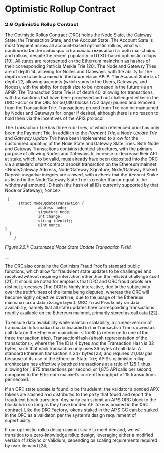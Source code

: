 # Optimistic Rollup Contract

### 2.6 Optimistic Rollup Contract

The Optimistic Rollup Contract (ORC) holds the Node State, the Gateway State, the Transaction State, and the Account State. The Account State is most frequent across all account-based optimistic rollups, what will continue to be the status quo in transaction execution for both mainchains and rollups, despite the recent popularity in UTXO-based optimistic rollups \[19]. All states are represented on the Ethereum mainchain as hashes of their corresponding Patricia Merkle Trie \[20]. The Node and Gateway Tries are of depth 14, allowing for Nodes and Gateways, with the ability for the depth size to be increased in the future via an APiiP. The Account State is of depth 22, allowing accounts (which sums to the Users, Gateways, and Nodes), with the ability for depth size to be increased in the future via an APiiP. The Transaction State Trie is of depth 40, allowing for transactions, with transactions that have been processed and not challenged either in the DRC Factor or the ORC for 50,000 blocks (7.52 days) pruned and removed from the Transaction Trie. Transactions pruned from Trie can be maintained by Nodes and Gateways for longer if desired, although there is no reason to hold them via the incentives of the APIS protocol.



The Transaction Trie has three sub-Tries, of which referenced prior has only been the Payment Trie. In addition to the _Payment Trie_, a _Node Update Trie_ and _Gateway Update Trie_ have been implemented to allow for the customized updating of the Node State and Gateway State Tries. Both Node and Gateway Transactions contains identical structures, with the primary purpose of allowing Nodes and Gateways to increase or decrease their API at stake, which, to be valid, must already have been deposited into the ORC via a standard smart contract deposit transaction on the Ethereum mainnet: \<Node/Gateway Address, Node/Gateway Signature, Node/Gateway Staked Deposit (negative integers are allowed, with a check that the Account Stake as listed in the Node/Gateway State Trie is greater than or equal to the withdrawal amount), ID hash (the hash of all IDs currently supported by that Node or Gateway), Nonce>.



```
 {
      struct NodeUpdateTransaction {
               address node;
               signature node;
               int change;
               string identity;
               uint nonce;
}
  }
    }
```

_Figure 2.6.1: Customized Node State Update Transaction Field._

__

The ORC also contains the Optimism Fraud Proof’s standard public functions, which allow for fraudulent state updates to be challenged and resolved without requiring interaction other than the initiated challenge itself \[21]. It should be noted for emphasis that DRC and ORC fraud proofs are distinct processes (The DCR is highly interactive, due to the subjectivity over the truthfulness of the items being disputed, whereas the ORC will become highly objective overtime, due to the usage of the Ethereum mainchain as a data storage layer.). ORC Fraud Proofs rely on data availability, namely that all state updates have corresponding transactions readily available on the Ethereum mainnet, primarily stored as call data \[22].



To ensure data availability while maintain scalability, a pruned-version of transaction information that is included in the Transaction Trie is stored as call data on the Ethereum mainchain: \<TrieID (a reference to one of the three transaction tries), TransactionHash (a hash representation of the transaction)>, where the Trie ID is 4 bytes and the Transaction Hash is 32 bytes, such that each transaction only uses 36 bytes of call data. A standard Ethereum transaction is 247 bytes \[23] and requires 21,000 gas because of its use of the Ethereum State Trie; APIS’s optimistic rollup architecture has effectively batched transactions at a ratio of 125:1, thus allowing for 1,875 transactions per second, or 1,875 API calls per second, compared to the Ethereum mainnet’s current throughput of 15 transactions per second.



If an ORC state update is found to be fraudulent, the validator’s bonded APX tokens are slashed and distributed to the party that found and report the fraudulent block transition. Any party can submit an APIS ORC block to the blockchain so long as they have bonded API tokens bonded in the ORC contract. Like the DRC Factory, tokens staked in the APIS GC can be staked in the ORC as a validator, per the system’s design requirement of superfluidity.



If our optimistic rollup design cannot scale to meet demand, we will transition to a zero-knowledge rollup design, leveraging either a modified version of zkSync or Validium, depending on scaling requirements required by user demand \[24].
